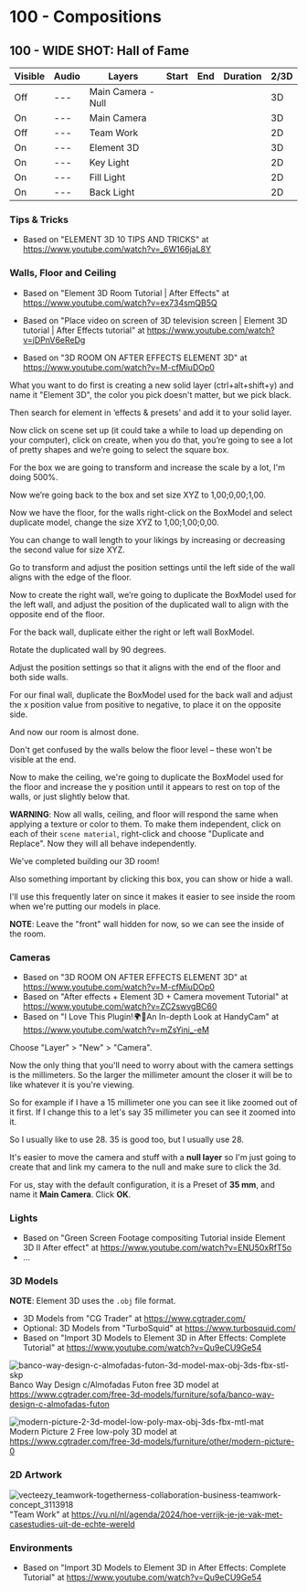 # 100 - Compositions

## 100 - WIDE SHOT: Hall of Fame

| Visible| Audio | Layers | Start | End | Duration | 2/3D |
| --- | --- | --- | --- | --- | --- | --- |
| Off | --- | Main Camera - Null | | | | 3D |
| On | --- | Main Camera | | | | 3D |
| Off | --- | Team Work | | | | 2D |
| On | --- | Element 3D | | | | 3D |
| On | --- | Key Light | | | | 2D |
| On | --- | Fill Light | | | | 2D |
| On | --- | Back Light | | | | 2D |

### Tips & Tricks

- Based on "ELEMENT 3D 10 TIPS AND TRICKS" at https://www.youtube.com/watch?v=_6W166jaL8Y

### Walls, Floor and Ceiling

- Based on "Element 3D Room Tutorial | After Effects" at https://www.youtube.com/watch?v=ex734smQB5Q

- Based on "Place video on screen of 3D television screen | Element 3D tutorial | After Effects tutorial" at https://www.youtube.com/watch?v=jDPnV6eReDg

- Based on "3D ROOM ON AFTER EFFECTS ELEMENT 3D" at https://www.youtube.com/watch?v=M-cfMiuDOp0

What you want to do first is creating a new solid layer (ctrl+alt+shift+y) and name it "Element 3D", the color you pick doesn't matter, but we pick black.

Then search for element in ‘effects & presets’ and add it to your solid layer.

Now click on scene set up (it could take a while to load up depending on your computer), click on create, when you do that, you’re going to see a lot of pretty shapes and we’re going to select the square box.

For the box we are going to transform and increase the scale by a lot, I'm doing 500%.

Now we’re going back to the box and set size XYZ to 1,00;0,00;1,00.

Now we have the floor, for the walls right-click on the BoxModel and select duplicate model, change the size XYZ to 1,00;1,00;0,00.

You can change to wall length to your likings by increasing or decreasing the second value for size XYZ.

Go to transform and adjust the position settings until the left side of the wall aligns with the edge of the floor.

Now to create the right wall, we’re going to duplicate the BoxModel used for the left wall, and adjust the position of the duplicated wall to align with the opposite end of the floor.

For the back wall, duplicate either the right or left wall BoxModel.

Rotate the duplicated wall by 90 degrees.

Adjust the position settings so that it aligns with the end of the floor and both side walls.

For our final wall, duplicate the BoxModel used for the back wall and adjust the x position value from positive to negative, to place it on the opposite side.

And now our room is almost done. 

Don't get confused by the walls below the floor level – these won't be visible at the end.

Now to make the ceiling, we're going to duplicate the BoxModel used for the floor and increase the y position until it appears to rest on top of the walls, or just slightly below that.

**WARNING**: Now all walls, ceiling, and floor will respond the same when applying a texture or color to them. To make them independent, click on each of their ```scene material```, right-click and choose "Duplicate and Replace". Now they will all behave independently.

We've completed building our 3D room!

Also something important by clicking this box, you can show or hide a wall.

I'll use this frequently later on since it makes it easier to see inside the room when we're putting our models in place.

**NOTE**: Leave the "front" wall hidden for now, so we can see the inside of the room.

### Cameras

- Based on "3D ROOM ON AFTER EFFECTS ELEMENT 3D" at https://www.youtube.com/watch?v=M-cfMiuDOp0
- Based on "After effects + Element 3D + Camera movement Tutorial" at https://www.youtube.com/watch?v=ZC2swvgBC60
- Based on "I Love This Plugin!🌍💖An In-depth Look at HandyCam" at https://www.youtube.com/watch?v=mZsYini_-eM

Choose "Layer" > "New" > "Camera".

Now the only thing that you'll need to worry about with the camera settings is the millimeters. So the larger the millimeter amount the closer it will be to like whatever it is you're viewing.

So for example if I have a 15 millimeter one you can see it like zoomed out of it first. If I change this to a let's say 35 millimeter you can see it zoomed into it. 

So I usually like to use 28. 35 is good too, but I usually use 28. 

It's easier to move the camera and stuff with a **null layer** so I'm just going to create that and link my camera to the null and make sure to click the 3d.

For us, stay with the default configuration, it is a Preset of **35 mm**, and name it **Main Camera**. Click **OK**.

### Lights

- Based on "Green Screen Footage compositing Tutorial inside Element 3D II After effect" at https://www.youtube.com/watch?v=ENU50xRfT5o
- ...

### 3D Models

**NOTE**: Element 3D uses the ```.obj``` file format.

- 3D Models from "CG Trader" at https://www.cgtrader.com/
- Optional: 3D Models from "TurboSquid" at https://www.turbosquid.com/
- Based on "Import 3D Models to Element 3D in After Effects: Complete Tutorial" at https://www.youtube.com/watch?v=Qu9eCU9Ge54

![banco-way-design-c-almofadas-futon-3d-model-max-obj-3ds-fbx-stl-skp](https://github.com/user-attachments/assets/71298b25-8574-415e-827e-26bc72a061de)<br/>
Banco Way Design c/Almofadas Futon free 3D model at https://www.cgtrader.com/free-3d-models/furniture/sofa/banco-way-design-c-almofadas-futon

![modern-picture-2-3d-model-low-poly-max-obj-3ds-fbx-mtl-mat](https://github.com/user-attachments/assets/eb2e24a6-abd8-4164-b68c-ed42c4cb5be5)<br/>
Modern Picture 2 Free low-poly 3D model at https://www.cgtrader.com/free-3d-models/furniture/other/modern-picture-0

### 2D Artwork

![vecteezy_teamwork-togetherness-collaboration-business-teamwork-concept_3113918](https://github.com/user-attachments/assets/1ff8d82e-56a6-4b81-8205-b78e265701fb)
"Team Work" at https://vu.nl/nl/agenda/2024/hoe-verrijk-je-je-vak-met-casestudies-uit-de-echte-wereld

### Environments

- Based on "Import 3D Models to Element 3D in After Effects: Complete Tutorial" at https://www.youtube.com/watch?v=Qu9eCU9Ge54


